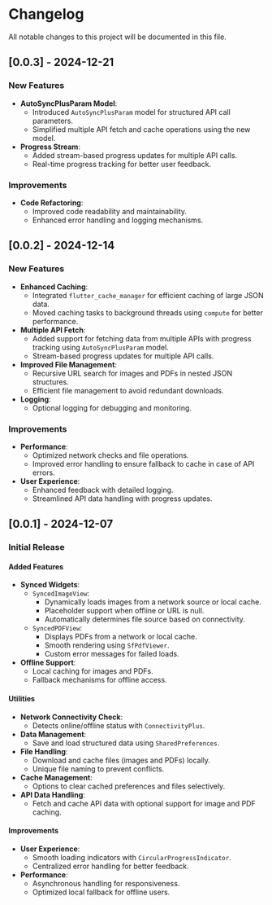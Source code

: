 # Changelog

All notable changes to this project will be documented in this file.

## [0.0.3] - 2024-12-21

### New Features

- **AutoSyncPlusParam Model**:
  - Introduced `AutoSyncPlusParam` model for structured API call parameters.
  - Simplified multiple API fetch and cache operations using the new model.
- **Progress Stream**:
  - Added stream-based progress updates for multiple API calls.
  - Real-time progress tracking for better user feedback.

### Improvements

- **Code Refactoring**:
  - Improved code readability and maintainability.
  - Enhanced error handling and logging mechanisms.

## [0.0.2] - 2024-12-14

### New Features

- **Enhanced Caching**:
  - Integrated `flutter_cache_manager` for efficient caching of large JSON data.
  - Moved caching tasks to background threads using `compute` for better performance.
- **Multiple API Fetch**:
  - Added support for fetching data from multiple APIs with progress tracking using `AutoSyncPlusParam` model.
  - Stream-based progress updates for multiple API calls.
- **Improved File Management**:
  - Recursive URL search for images and PDFs in nested JSON structures.
  - Efficient file management to avoid redundant downloads.
- **Logging**:
  - Optional logging for debugging and monitoring.

### Improvements

- **Performance**:
  - Optimized network checks and file operations.
  - Improved error handling to ensure fallback to cache in case of API errors.
- **User Experience**:
  - Enhanced feedback with detailed logging.
  - Streamlined API data handling with progress updates.

## [0.0.1] - 2024-12-07

### Initial Release

#### Added Features

- **Synced Widgets**:
  - `SyncedImageView`:
    - Dynamically loads images from a network source or local cache.
    - Placeholder support when offline or URL is null.
    - Automatically determines file source based on connectivity.
  - `SyncedPDFView`:
    - Displays PDFs from a network or local cache.
    - Smooth rendering using `SfPdfViewer`.
    - Custom error messages for failed loads.
- **Offline Support**:
  - Local caching for images and PDFs.
  - Fallback mechanisms for offline access.

#### Utilities

- **Network Connectivity Check**:
  - Detects online/offline status with `ConnectivityPlus`.
- **Data Management**:
  - Save and load structured data using `SharedPreferences`.
- **File Handling**:
  - Download and cache files (images and PDFs) locally.
  - Unique file naming to prevent conflicts.
- **Cache Management**:
  - Options to clear cached preferences and files selectively.
- **API Data Handling**:
  - Fetch and cache API data with optional support for image and PDF caching.

#### Improvements

- **User Experience**:
  - Smooth loading indicators with `CircularProgressIndicator`.
  - Centralized error handling for better feedback.
- **Performance**:
  - Asynchronous handling for responsiveness.
  - Optimized local fallback for offline users.
